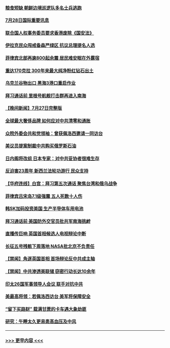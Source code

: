 #### [粮食短缺 朝鲜边境巡逻队多名士兵逃跑](../pages/prog202/a103489277.md?t=07281901) 
#### [7月28日国际重要讯息](../pages/prog202/a103489245.md?t=07281901) 
#### [联合国人权事务委员要求香港废除《国安法》](../pages/prog202/a103489229.md?t=07281901) 
#### [伊拉克民众闯戒备森严绿区 抗议总理提名人选](../pages/prog202/a103489181.md?t=07281901) 
#### [菲律宾北部再逾800起余震 居民难安眠在外露宿](../pages/prog202/a103489163.md?t=07281901) 
#### [重达170克拉 300年来最大纯净粉红钻石出土](../pages/prog202/a103489142.md?t=07281901) 
#### [乌克兰谷物出口 黑海3港口重启作业](../pages/prog202/a103489054.md?t=07281901) 
#### [拜习通话前 里根号航舰打击群再进入南海](../pages/prog202/a103488991.md?t=07281901) 
#### [【晚间新闻】7月27日完整版](../pages/prog202/a103488973.md?t=07281901) 
#### [全球最大奢侈品牌 如何应对中共清零和通胀](../pages/prog202/a103488770.md?t=07281901) 
#### [众院外委会共和党领袖：曾获佩洛西邀请一同访台](../pages/prog202/a103488740.md?t=07281901) 
#### [美议员提案制裁中共购买俄罗斯石油](../pages/prog202/a103488657.md?t=07281901) 
#### [日内阁将改组 日本专家：对中共妥协者很难生存](../pages/prog202/a103488690.md?t=07281901) 
#### [反迫害23周年 新西兰法轮功游行 民众支持](../pages/prog202/a103488702.md?t=07281901) 
#### [【华府连线】白宫：拜习第五次通话 聚焦台湾和俄乌战争](../pages/prog202/a103488679.md?t=07281901) 
#### [菲律宾吕宋岛7.1级强震 五人死数十人伤](../pages/prog202/a103488677.md?t=07281901) 
#### [韩SK加码投资美国 生产半导体车用电池](../pages/prog202/a103488688.md?t=07281901) 
#### [拜习通话前 美国防外交官员批共军南海挑衅](../pages/prog202/a103488675.md?t=07281901) 
#### [直播传巨响 英国首相候选人电视辩论中断](../pages/prog202/a103488681.md?t=07281901) 
#### [长征五号残骸下周落地 NASA批北京不负责任](../pages/prog202/a103488554.md?t=07281901) 
#### [【禁闻】角逐英国首相 首场辩论反中共成主轴](../pages/prog202/a103488572.md?t=07281901) 
#### [【禁闻】中共渗透美联储 窃密行动长达10余年](../pages/prog202/a103488568.md?t=07281901) 
#### [印太26国军事领导人会议 联手对抗中共](../pages/prog202/a103488539.md?t=07281901) 
#### [美最高将领︰若佩洛西访台 美军将保障安全](../pages/prog202/a103488528.md?t=07281901) 
#### [“留下买路财” 载满甘蔗的卡车遇大象劫匪](../pages/prog202/a103488432.md?t=07281901) 
#### [研究：午睡太久更易患高血压及中风](../pages/prog202/a103488420.md?t=07281901) 

----
#### [ >>> 更早内容 <<< ](../indexes/prog202-earlier.md)
